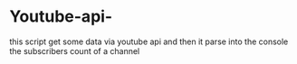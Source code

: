 # Youtube-api-
this script get some data via youtube api and then it parse into the console the subscribers count of a channel 
